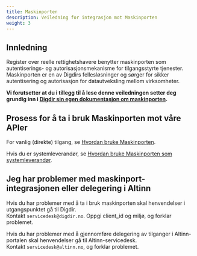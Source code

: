 ```yaml
---
title: Maskinporten
description: Veiledning for integrasjon mot Maskinporten
weight: 3
---
```


## Innledning

Register over reelle rettighetshavere benytter maskinporten som autentiserings- og autorisasjonsmekanisme for
tilgangsstyrte tjenester. Maskinporten er en av Digdirs fellesløsninger og sørger for sikker autentisering og
autorisasjon for datautveksling mellom virksomheter. 

**Vi forutsetter at du i tillegg til å
lese denne veiledningen setter deg grundig inn i [Digdir sin egen dokumentasjon
om maskinporten](https://samarbeid.digdir.no/maskinporten/maskinporten/25).**

## Prosess for å ta i bruk Maskinporten mot våre APIer

For vanlig (direkte) tilgang, se [Hvordan bruke Maskinporten](./hvordan-bruke-maskinporten).  

Hvis du er systemleverandør, se [Hvordan bruke Maskinporten som systemleverandør](./systemleverandoerer).

## Jeg har problemer med maskinport-integrasjonen eller delegering i Altinn

Hvis du har problemer med å ta i bruk maskinporten skal henvendelser i utgangspunktet gå til Digdir.  
Kontakt `servicedesk@digdir.no`. Oppgi client_id og miljø, og forklar problemet.

Hvis du har problemer med å gjennomføre delegering av tilganger i Altinn-portalen skal henvendelser gå til
Altinn-servicedesk.  
Kontakt `servicedesk@altinn.no`, og forklar problemet.